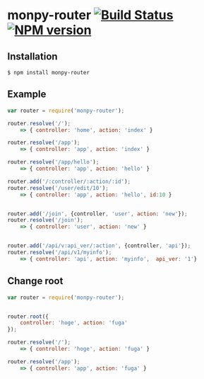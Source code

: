 # monpy-router [![Build Status](https://travis-ci.org/monpoco/monpy-router.svg?branch=master)](https://travis-ci.org/monpoco/monpy-router) [![NPM version](https://badge.fury.io/js/monpy-router.svg)](http://badge.fury.io/for/js/monpy-router)

## Installation

```
$ npm install monpy-router
```

## Example

```js
var router = require('monpy-router');

router.resolve('/');
    => { controller: 'home', action: 'index' }

router.resolve('/app');
    => { controller: 'app', action: 'index' }

router.resolve('/app/hello');
    => { controller: 'app', action: 'hello' }

router.add('/:controller/:action/:id');
router.resolve('/user/edit/10');
    => { controller: 'app', action: 'hello', id:10 }


router.add('/join', {controller, 'user', action: 'new'});
router.resolve('/join');
    => { controller: 'user', action: 'new' }


router.add('/api/v:api_ver/:action', {controller, 'api'});
router.resolve('/api/v1/myinfo');
    => { controller: 'api', action: 'myinfo',  api_ver: '1'}


```


## Change root

```js
var router = require('monpy-router');


router.root({
    controller: 'hoge', action: 'fuga'
});

router.resolve('/');
    => { controller: 'hoge', action: 'fuga' }

router.resolve('/app');
    => { controller: 'app', action: 'fuga' }

```